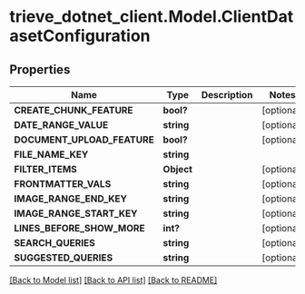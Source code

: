 # trieve_dotnet_client.Model.ClientDatasetConfiguration

## Properties

Name | Type | Description | Notes
------------ | ------------- | ------------- | -------------
**CREATE_CHUNK_FEATURE** | **bool?** |  | [optional] 
**DATE_RANGE_VALUE** | **string** |  | [optional] 
**DOCUMENT_UPLOAD_FEATURE** | **bool?** |  | [optional] 
**FILE_NAME_KEY** | **string** |  | 
**FILTER_ITEMS** | **Object** |  | [optional] 
**FRONTMATTER_VALS** | **string** |  | [optional] 
**IMAGE_RANGE_END_KEY** | **string** |  | [optional] 
**IMAGE_RANGE_START_KEY** | **string** |  | [optional] 
**LINES_BEFORE_SHOW_MORE** | **int?** |  | [optional] 
**SEARCH_QUERIES** | **string** |  | [optional] 
**SUGGESTED_QUERIES** | **string** |  | [optional] 

[[Back to Model list]](../README.md#documentation-for-models) [[Back to API list]](../README.md#documentation-for-api-endpoints) [[Back to README]](../README.md)

